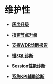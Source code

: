 # 维护性<a name="ZH-CN_TOPIC_0000001135302879"></a>

-   **[灰度升级](灰度升级.md)**  

-   **[指定节点升级](指定节点升级.md)**

-   **[支持WDR诊断报告](支持WDR诊断报告.md)**  

-   **[慢SQL诊断](慢SQL诊断.md)**  

-   **[Session性能诊断](Session性能诊断.md)**  

-   **[系统KPI辅助诊断](系统KPI辅助诊断.md)**  


